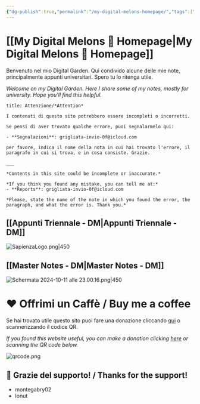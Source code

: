 ```yaml
---
{"dg-publish":true,"permalink":"/my-digital-melons-homepage/","tags":["gardenEntry"]}
---
```


# [[My Digital Melons 🍈 Homepage\|My Digital Melons 🍈 Homepage]]

Benvenuto nel mio Digital Garden. Qui condivido alcune delle mie note, principalmente appunti universitari. Spero tu lo ritenga utile.

*Welcome on my Digital Garden. Here I share some of my notes, mostly for university. Hope you'll find this helpful.*

```ad-attention
title: Attenzione/*Attention*

I contenuti di questo sito potrebbero essere incompleti o incorretti.

Se pensi di aver trovato qualche errore, puoi segnalarmelo qui:

- **Segnalazioni**: grigliata-invio-0f@icloud.com

per favore, indica il nome della nota in cui hai trovato l'errore, il paragrafo in cui si trova, e in cosa consiste. Grazie.

___

*Contents in this site could be incomplete or inaccurate.*

*If you think you found any mistake, you can tell me at:*
- **Reports**: grigliata-invio-0f@icloud.com

*Please, state the name of the note in which you found the error, the paragraph, and what the error is. Thank you.*
```


## [[Appunti Triennale - DM\|Appunti Triennale - DM]]

![SapienzaLogo.png|450](/img/user/SapienzaLogo.png)

## [[Master Notes - DM\|Master Notes - DM]]

![Schermata 2024-10-11 alle 23.00.16.png|450](/img/user/Schermata%202024-10-11%20alle%2023.00.16.png)





# ❤️ Offrimi un Caffè / Buy me a coffee

Se hai trovato utile questo sito puoi fare una donazione cliccando [qui](https://ko-fi.com/matteomeloni) o scannerizzando il codice QR.

*If you found this website useful, you can make a donation clicking [here](https://ko-fi.com/matteomeloni) or scanning the QR code below.*

![qrcode.png](/img/user/allegati/qrcode.png)

## 🫶 Grazie del supporto! / Thanks for the support!

- montegabry02
- Ionut

